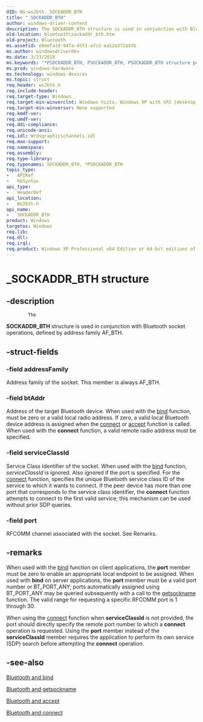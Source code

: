 ```yaml
---
UID: NS:ws2bth._SOCKADDR_BTH
title: "_SOCKADDR_BTH"
author: windows-driver-content
description: The SOCKADDR_BTH structure is used in conjunction with Bluetooth socket operations, defined by address family AF_BTH.
old-location: bluetooth\sockaddr_bth.htm
old-project: Bluetooth
ms.assetid: e8eefa1d-94fa-45f3-a7c2-ea12a372a43b
ms.author: windowsdriverdev
ms.date: 3/23/2018
ms.keywords: "*PSOCKADDR_BTH, PSOCKADDR_BTH, PSOCKADDR_BTH structure pointer [Bluetooth], SOCKADDR_BTH, SOCKADDR_BTH structure [Bluetooth], _SOCKADDR_BTH, _bth_sockaddr_bth, bluetooth.sockaddr_bth, ws2bth/PSOCKADDR_BTH, ws2bth/SOCKADDR_BTH"
ms.prod: windows-hardware
ms.technology: windows-devices
ms.topic: struct
req.header: ws2bth.h
req.include-header: 
req.target-type: Windows
req.target-min-winverclnt: Windows Vista, Windows XP with SP2 [desktop apps only]
req.target-min-winversvr: None supported
req.kmdf-ver: 
req.umdf-ver: 
req.ddi-compliance: 
req.unicode-ansi: 
req.idl: Wrdsgraphicschannels.idl
req.max-support: 
req.namespace: 
req.assembly: 
req.type-library: 
req.typenames: SOCKADDR_BTH, *PSOCKADDR_BTH
topic_type:
-	APIRef
-	kbSyntax
api_type:
-	HeaderDef
api_location:
-	Ws2bth.h
api_name:
-	SOCKADDR_BTH
product: Windows
targetos: Windows
req.lib: 
req.dll: 
req.irql: 
req.product: Windows XP Professional x64 Edition or 64-bit editions of     Windows Server 2003
---
```


# _SOCKADDR_BTH structure


## -description



			The 
<b>SOCKADDR_BTH</b> structure is used in conjunction with Bluetooth socket operations, defined by address family AF_BTH.


## -struct-fields




### -field addressFamily

Address family of the socket. This member is always AF_BTH.


### -field btAddr

Address of the target Bluetooth device. When used with the 
<a href="https://msdn.microsoft.com/308d2680-de51-49e6-a0da-7aba494d9572">bind</a> function, must be zero or a valid local radio address. If zero, a valid local Bluetooth device address is assigned when the 
<a href="https://msdn.microsoft.com/f9ab3934-7698-4f5e-8194-cca86685a4f8">connect</a> or 
<a href="https://msdn.microsoft.com/79708118-2f70-4759-b5d6-cf5cfc33c27e">accept</a> function is called. When used with the <b>connect</b> function, a valid remote radio address must be specified.


### -field serviceClassId

Service Class Identifier of the socket. When used with the <a href="https://msdn.microsoft.com/308d2680-de51-49e6-a0da-7aba494d9572">bind</a> function, <i>serviceClassId</i> is ignored. Also ignored if the port is specified. For the <a href="https://msdn.microsoft.com/f9ab3934-7698-4f5e-8194-cca86685a4f8">connect</a> function, specifies the unique Bluetooth service class ID of the service to which it wants to connect. If the peer device has more than one port that corresponds to the service class identifier, the <b>connect</b> function attempts to connect to the first valid service; this mechanism can be used without prior SDP queries.


### -field port

RFCOMM channel associated with the socket. See Remarks.


## -remarks



When used with the <a href="https://msdn.microsoft.com/308d2680-de51-49e6-a0da-7aba494d9572">bind</a> function on client applications, the <b>port</b> member must be zero to enable an appropriate local endpoint to be assigned. When used with <b>bind</b> on server applications, the <b>port</b> member must be a valid port number or BT_PORT_ANY; ports automatically assigned using BT_PORT_ANY may be queried subsequently with a call to the <a href="https://msdn.microsoft.com/3892bd59-97ac-4b76-bff9-7329f22a66cc">getsockname</a> function. The valid range for requesting a specific RFCOMM port is 1 through 30.

When using the <a href="https://msdn.microsoft.com/f9ab3934-7698-4f5e-8194-cca86685a4f8">connect</a> function when <b>serviceClassId</b> is not provided, the port should directly specify the remote port number to which a <b>connect</b> operation is requested. Using the <b>port</b> member instead of the <b>serviceClassId</b> member requires the application  to perform its own service (SDP) search before attempting the <b>connect</b> operation.




## -see-also




<a href="https://msdn.microsoft.com/308d2680-de51-49e6-a0da-7aba494d9572">Bluetooth
		  and bind</a>



<a href="https://msdn.microsoft.com/3892bd59-97ac-4b76-bff9-7329f22a66cc">Bluetooth
		  and getsockname</a>



<a href="https://msdn.microsoft.com/79708118-2f70-4759-b5d6-cf5cfc33c27e">Bluetooth and
		  accept</a>



<a href="https://msdn.microsoft.com/f9ab3934-7698-4f5e-8194-cca86685a4f8">Bluetooth and
		  connect</a>
 

 


